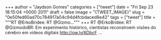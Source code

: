 
+++
author = "Jaydson Gomes"
categories = ["tweet"]
date = "Fri Sep 23 18:15:04 +0000 2011"
draft = false
image = "{TWEET_IMAGE}"
slug = "0e50fed60ad70c784917a04c94d4fcbdaced8e42"
tags = ["tweet"]
title = """RT @ErkoBridee: RT @Gizmo..."""
+++
RT @ErkoBridee: RT @GizmodoBR: Em experimento histórico, cientistas reconstroem visões do cérebro em vídeos digitais http://ow.ly/6DbcF  ...
